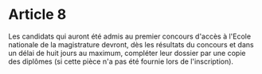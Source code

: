 # Article 8

Les candidats qui auront été admis au premier concours d'accès à l'Ecole nationale de la magistrature devront, dès les résultats du concours et dans un délai de huit jours au maximum, compléter leur dossier par une copie des diplômes (si cette pièce n'a pas été fournie lors de l'inscription).
